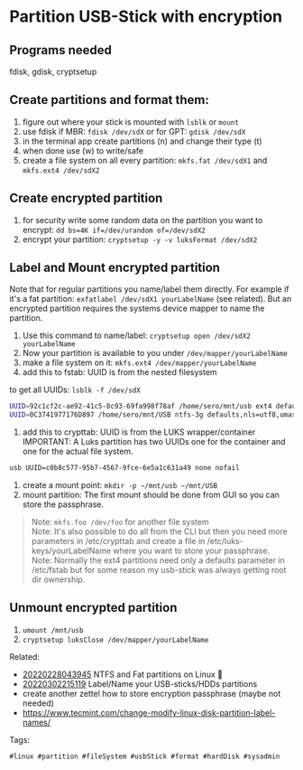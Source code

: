 # Partition USB-Stick with encryption

## Programs needed

fdisk, gdisk, cryptsetup

## Create partitions and format them:

1. figure out where your stick is mounted with `lsblk` or `mount`
1. use fdisk if MBR: `fdisk /dev/sdX` or for GPT: `gdisk /dev/sdX`
1. in the terminal app create partitions (n) and change their type (t)
1. when done use (w) to write/safe
1. create a file system on all every partition: `mkfs.fat /dev/sdX1` and 
`mkfs.ext4 /dev/sdX2`  

## Create encrypted partition

1. for security write some random data on the partition you want to encrypt:
`dd bs=4K if=/dev/urandom of=/dev/sdX2`
1. encrypt your partition: `cryptsetup -y -v luksFormat /dev/sdX2`

## Label and Mount encrypted partition

Note that for regular partitions you name/label them directly. For example if 
it's a fat partition: `exfatlabel /dev/sdX1 yourLabelName` (see related). But an 
encrypted partition requires the systems device mapper to name the partition.

1. Use this command to name/label: `cryptsetup open /dev/sdX2 yourLabelName`
1. Now your partition is available to you under `/dev/mapper/yourLabelName`
1. make a file system on it: `mkfs.ext4 /dev/mapper/yourLabelName`
1. add this to fstab: UUID is from the nested filesystem 

to get all UUIDs: `lsblk -f /dev/sdX`


```bash
UUID=92c1cf2c-ae92-41c5-8c93-69fa998f78af /home/sero/mnt/usb ext4 defaults,nls=utf8,umask=000,dmask=027,fmask=137,uid=1000,gid=1000 0 0
UUID=0C3741977176D897 /home/sero/mnt/USB ntfs-3g defaults,nls=utf8,umask=000,dmask=027,fmask=137,uid=1000,gid=1000 0 0
```

1. add this to crypttab: UUID is from the LUKS wrapper/container   
IMPORTANT: A Luks partition has two UUIDs one for the container and one for the 
actual file system.

```bash
usb UUID=c0b8c577-95b7-4567-9fce-6e5a1c631a49 none nofail
```

1. create a mount point: `mkdir -p ~/mnt/usb ~/mnt/USB`
1. mount partition: The first mount should be done from GUI so you can
store the passphrase. 

> Note: `mkfs.foo /dev/foo` for another file system  
> Note: It's also possible to do all from the CLI but then you need more 
parameters in /etc/crypttab and create a file in /etc/luks-keys/yourLabelName 
where you want to store your passphrase.  
> Note: Normally the ext4 partitions need only a defaults parameter in /etc/fstab
but for some reason my usb-stick was always getting root dir ownership.

## Unmount encrypted partition

1. `umount /mnt/usb`
1. `cryptsetup luksClose /dev/mapper/yourLabelName`


Related:

* [20220228043945](/20220228043945/) NTFS and Fat partitions on Linux 🐧
* [20220302215119](/20220302215119/) Label/Name your USB-sticks/HDDs partitions
* create another zettel how to store encryption passphrase (maybe not needed)
* <https://www.tecmint.com/change-modify-linux-disk-partition-label-names/>

Tags:

    #linux #partition #fileSystem #usbStick #format #hardDisk #sysadmin
